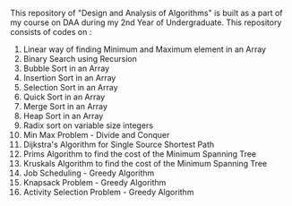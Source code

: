 This repository of "Design and Analysis of Algorithms" is built as a part of my course on DAA during my 2nd Year of Undergraduate.
This repository consists of codes on :<br>

1. Linear way of finding Minimum and Maximum element in an Array<br>
2. Binary Search using Recursion<br>
3. Bubble Sort in an Array<br>
4. Insertion Sort in an Array<br>
5. Selection Sort in an Array<br>
6. Quick Sort in an Array<br>
7. Merge Sort in an Array<br>
8. Heap Sort in an Array<br>
9. Radix sort on variable size integers<br>
10. Min Max Problem - Divide and Conquer<br>
11. Dijkstra's Algorithm for Single Source Shortest Path<br>
12. Prims Algorithm to find the cost of the Minimum Spanning Tree<br>
13. Kruskals Algorithm to find the cost of the Minimum Spanning Tree<br>
14. Job Scheduling - Greedy Algorithm<br>
15. Knapsack Problem - Greedy Algorithm<br>
16. Activity Selection Problem - Greedy Algorithm<br>
